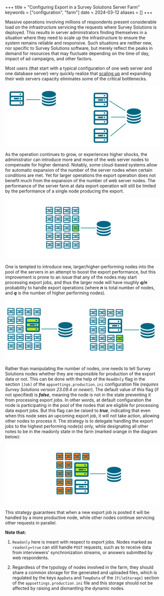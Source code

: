 +++
title = "Configuring Export in a Survey Solutions Server Farm"
keywords = ["configuration", "farm"]
date = 2024-03-12
aliases = []
+++

Massive operations involving millions of respondents present considerable load on the infrastructure servicing the requests where Survey Solutions is deployed. This results in server administrators finding themselves in a situation where they need to scale up the infrastructure to ensure the system remains reliable and responsive. Such situations are neither new, nor specific to Survey Solutions software, but merely reflect the peaks in demand for resources that may fluctuate depending on the time of day, impact of ad campaigns, and other factors.

Most users (that start with a typical configuration of one web server and one database server) very quickly realize that [scaling up](/faq/web-farm/) and expanding their web servers capacity eliminates some of the critical bottlenecks.

<CENTER>
  <A href="images/nodes1.png">
    <IMG src="images/nodes1.png">
  </A>
</CENTER>

As the operation continues to grow, or experiences higher shocks, the administrator can introduce more and more of the web server nodes to compensate for higher demand. Notably, some cloud-based systems allow for automatic expansion of the number of the server nodes when certain conditions are met. Yet for larger operations the export operation does not benefit much from the expansion of the number of web server nodes. The performance of the server farm at data export operation will still be limited by the performance of a single node producing the export.

<CENTER>
  <A href="images/nodes2.png">
    <IMG src="images/nodes2.png">
  </A>
</CENTER>

One is tempted to introduce new, larger/higher-performing nodes into the pool of the servers in an attempt to boost the export performance, but this improvement is prone to an issue that any of the nodes may start processing export jobs, and thus the larger node will have roughly ***q/n*** probability to handle export operations (where ***n*** is total number of nodes, and ***q*** is the number of higher performing nodes).

<CENTER>
  <A href="images/nodes3.png">
    <IMG src="images/nodes3.png">
  </A>
</CENTER>

Rather than manipulating the number of nodes, one needs to tell Survey Solutions nodes whether they are responsible for production of the export data or not. This can be done with the help of the `ReadOnly` flag in the section `[Job]` of the `appsettings.production.ini` configuration file (*requires Survey Solutions version 23.09.4 or newer*). The default value of this flag (if not specified) is ***false***, meaning the node is not in the state preventing it from processing export jobs. In other words, at default configuration the node is participating in the pool of the nodes that are eligible for processing data export jobs. But this flag can be raised to ***true***, indicating that even when this node sees an upcoming export job, it will not take action, allowing other nodes to process it. The strategy is to delegate handling the export jobs to the highest performing node(s) only, while designating all other notes to be in the readonly state in the farm (marked orange in the diagram below):

<CENTER>
  <A href="images/nodes4.png">
    <IMG src="images/nodes4.png">
  </A>
</CENTER>

This strategy guarantees that when a new export job is posted it will be handled by a more productive node, while other nodes continue servicing other requests in parallel.

**Note that:**

1. `Readonly` here is meant with respect to export jobs. Nodes marked as `readonly=true` can still handle `POST` requests, such as to receive data from interviewers' synchronization streams, or answers submitted by web respondents.

2. Regardless of the typology of nodes involved in the farm, they should share a common storage for the generated and uploaded files, which is regulated by the keys `AppData` and `TempData` of the `[FileStorage]` section of the `appsettings.production.ini` file and this storage should not be affected by raising and dismantling the dynamic nodes.